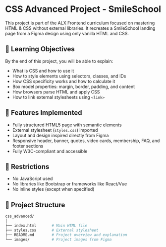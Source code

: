 # CSS Advanced Project - SmileSchool

This project is part of the ALX Frontend curriculum focused on mastering HTML & CSS without external libraries. It recreates a SmileSchool landing page from a Figma design using only vanilla HTML and CSS.

## 🧠 Learning Objectives

By the end of this project, you will be able to explain:

- What is CSS and how to use it
- How to style elements using selectors, classes, and IDs
- How CSS specificity works and how to calculate it
- Box model properties: margin, border, padding, and content
- How browsers parse HTML and apply CSS
- How to link external stylesheets using `<link>`

## 🚀 Features Implemented

- Fully structured HTML5 page with semantic elements
- External stylesheet (`styles.css`) imported
- Layout and design inspired directly from Figma
- Responsive header, banner, quotes, video cards, membership, FAQ, and footer sections
- Fully W3C-compliant and accessible

## 🚫 Restrictions

- No JavaScript used
- No libraries like Bootstrap or frameworks like React/Vue
- No inline styles (except when specified)

## 📁 Project Structure

```bash
css_advanced/
│
├── index.html       # Main HTML file
├── styles.css       # External stylesheet
├── README.md        # Project overview and explanation
└── images/          # Project images from Figma
